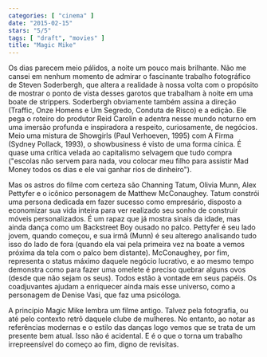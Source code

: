 ```yaml
---
categories: [ "cinema" ]
date: "2015-02-15"
stars: "5/5"
tags: [ "draft", "movies" ]
title: "Magic Mike"
---
```

Os dias parecem meio pálidos, a noite um pouco mais brilhante. Não me
cansei em nenhum momento de admirar o fascinante trabalho fotográfico
de Steven Soderbergh, que altera a realidade à nossa volta com o
propósito de mostrar o ponto de vista desses garotos que trabalham à
noite em uma boate de strippers. Soderbergh obviamente também assina
a direção (Traffic, Onze Homens e Um Segredo, Conduta de Risco)
e a edição. Ele pega o roteiro do produtor Reid Carolin e adentra
nesse mundo noturno em uma imersão profunda e inspiradora a respeito,
curiosamente, de negócios. Meio uma mistura de Showgirls (Paul Verhoeven,
1995) com A Firma (Sydney Pollack, 1993), o showbusiness é visto de uma
forma cínica. É quase uma crítica velada ao capitalismo selvagem que
tudo compra ("escolas não servem para nada, vou colocar meu filho para
assistir Mad Money todos os dias e ele vai ganhar rios de dinheiro").

Mas os astros do filme com certeza são Channing Tatum, Olivia Munn,
Alex Pettyfer e o icônico personagem de Matthew McConaughey. Tatum
constrói uma persona dedicada em fazer sucesso como empresário, disposto
a economizar sua vida inteira para ver realizado seu sonho de construir
móveis personalizados. É um rapaz que já mostra sinais da idade, mas
ainda dança como um Backstreet Boy ousado no palco. Pettyfer é seu lado
jovem, quando começou, e sua irmã (Munn) é seu alterego analisando
tudo isso do lado de fora (quando ela vai pela primeira vez na boate
a vemos próxima da tela com o palco bem distante). McConaughey, por
fim, representa o status máximo daquele negócio lucrativo, e ao mesmo
tempo demonstra como para fazer uma omelete é preciso quebrar alguns
ovos (desde que não sejam os seus). Todos estão à vontade em seus
papéis. Os coadjuvantes ajudam a enriquecer ainda mais esse universo,
como a personagem de Denise Vasi, que faz uma psicóloga.

A princípio Magic Mike lembra um filme antigo. Talvez pela fotografia,
ou até pelo contexto retrô daquele clube de mulheres. No entanto,
ao notar as referências modernas e o estilo das danças logo vemos que
se trata de um presente bem atual. Isso não é acidental. E é o que o
torna um trabalho irrepreensível do começo ao fim, digno de revisitas.
